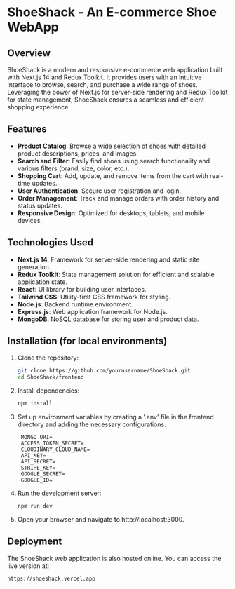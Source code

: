 # ShoeShack - An E-commerce Shoe WebApp

## Overview

ShoeShack is a modern and responsive e-commerce web application built with Next.js 14 and Redux Toolkit. It provides users with an intuitive interface to browse, search, and purchase a wide range of shoes. Leveraging the power of Next.js for server-side rendering and Redux Toolkit for state management, ShoeShack ensures a seamless and efficient shopping experience.

## Features

- **Product Catalog**: Browse a wide selection of shoes with detailed product descriptions, prices, and images.
- **Search and Filter**: Easily find shoes using search functionality and various filters (brand, size, color, etc.).
- **Shopping Cart**: Add, update, and remove items from the cart with real-time updates.
- **User Authentication**: Secure user registration and login.
- **Order Management**: Track and manage orders with order history and status updates.
- **Responsive Design**: Optimized for desktops, tablets, and mobile devices.

## Technologies Used

- **Next.js 14**: Framework for server-side rendering and static site generation.
- **Redux Toolkit**: State management solution for efficient and scalable application state.
- **React**: UI library for building user interfaces.
- **Tailwind CSS**: Utility-first CSS framework for styling.
- **Node.js**: Backend runtime environment.
- **Express.js**: Web application framework for Node.js.
- **MongoDB**: NoSQL database for storing user and product data.

## Installation (for local environments)

1. Clone the repository:
   ```bash
   git clone https://github.com/yourusername/ShoeShack.git
   cd ShoeShack/frontend
2. Install dependencies:
   ```bash
   npm install  
3. Set up environment variables by creating a '.env' file in the frontend directory and adding the necessary configurations.
   ```plaintext
    MONGO_URI=
    ACCESS_TOKEN_SECRET=
    CLOUDINARY_CLOUD_NAME=
    API_KEY=
    API_SECRET=
    STRIPE_KEY=
    GOOGLE_SECRET=
    GOOGLE_ID=  
4. Run the development server:
   ```bash
   npm run dev
5. Open your browser and navigate to http://localhost:3000.  

## Deployment
The ShoeShack web application is also hosted online. You can access the live version at:
```arduino
https://shoeshack.vercel.app